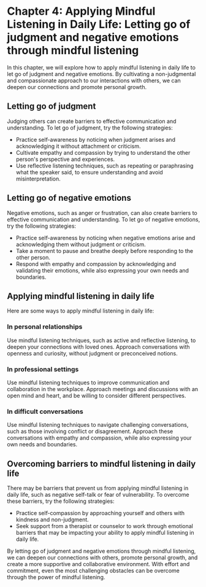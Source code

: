 Chapter 4: Applying Mindful Listening in Daily Life: Letting go of judgment and negative emotions through mindful listening
===========================================================================================================================

In this chapter, we will explore how to apply mindful listening in daily life to let go of judgment and negative emotions. By cultivating a non-judgmental and compassionate approach to our interactions with others, we can deepen our connections and promote personal growth.

Letting go of judgment
----------------------

Judging others can create barriers to effective communication and understanding. To let go of judgment, try the following strategies:

* Practice self-awareness by noticing when judgment arises and acknowledging it without attachment or criticism.
* Cultivate empathy and compassion by trying to understand the other person's perspective and experiences.
* Use reflective listening techniques, such as repeating or paraphrasing what the speaker said, to ensure understanding and avoid misinterpretation.

Letting go of negative emotions
-------------------------------

Negative emotions, such as anger or frustration, can also create barriers to effective communication and understanding. To let go of negative emotions, try the following strategies:

* Practice self-awareness by noticing when negative emotions arise and acknowledging them without judgment or criticism.
* Take a moment to pause and breathe deeply before responding to the other person.
* Respond with empathy and compassion by acknowledging and validating their emotions, while also expressing your own needs and boundaries.

Applying mindful listening in daily life
----------------------------------------

Here are some ways to apply mindful listening in daily life:

### In personal relationships

Use mindful listening techniques, such as active and reflective listening, to deepen your connections with loved ones. Approach conversations with openness and curiosity, without judgment or preconceived notions.

### In professional settings

Use mindful listening techniques to improve communication and collaboration in the workplace. Approach meetings and discussions with an open mind and heart, and be willing to consider different perspectives.

### In difficult conversations

Use mindful listening techniques to navigate challenging conversations, such as those involving conflict or disagreement. Approach these conversations with empathy and compassion, while also expressing your own needs and boundaries.

Overcoming barriers to mindful listening in daily life
------------------------------------------------------

There may be barriers that prevent us from applying mindful listening in daily life, such as negative self-talk or fear of vulnerability. To overcome these barriers, try the following strategies:

* Practice self-compassion by approaching yourself and others with kindness and non-judgment.
* Seek support from a therapist or counselor to work through emotional barriers that may be impacting your ability to apply mindful listening in daily life.

By letting go of judgment and negative emotions through mindful listening, we can deepen our connections with others, promote personal growth, and create a more supportive and collaborative environment. With effort and commitment, even the most challenging obstacles can be overcome through the power of mindful listening.
